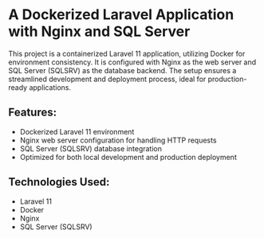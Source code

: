 # A Dockerized Laravel Application with Nginx and SQL Server
This project is a containerized Laravel 11 application, utilizing Docker for environment consistency. It is configured with Nginx as the web server and SQL Server (SQLSRV) as the database backend. The setup ensures a streamlined development and deployment process, ideal for production-ready applications.

## Features:
- Dockerized Laravel 11 environment
- Nginx web server configuration for handling HTTP requests
- SQL Server (SQLSRV) database integration
- Optimized for both local development and production deployment

## Technologies Used:
- Laravel 11
- Docker
- Nginx
- SQL Server (SQLSRV)
